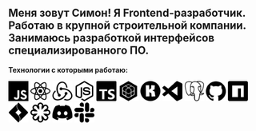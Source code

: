 Меня зовут Симон! Я Frontend-разработчик.  Работаю в крупной строительной компании. Занимаюсь разработкой интерфейсов специализированного ПО.
---
__Технологии с которыми работаю:__ 

<img src ='javascript.svg' alt='javascript' width='40'/> <img src = 'react.svg' alt='react' width='40'> <img src = 'redux.svg' alt='redux' width='40'> <img src = 'nodedotjs.svg' alt='node.js' width='40'> <img src = 'typescript.svg' alt='typescript' width='40'> <img src = 'sequelize.svg' alt='sequelize' width='40'> <img src = 'konva.svg' alt='konva' width='40'> <img src = 'visualstudiocode.svg' alt='vscode' width='40'> <img src = 'postgresql.svg' alt='postgres' width='40'> <img src = 'github.svg' alt='github' width='40'> <img src = 'npm.svg' alt='npm' width='40'> <img src = 'jirasoftware.svg' alt='jira' width='40'> <img src = 'svg.svg' alt='svg' width='40'> <img src = 'discord.svg' alt='react' width='40'> <img src = 'slack.svg' alt='slack' width='40'>
